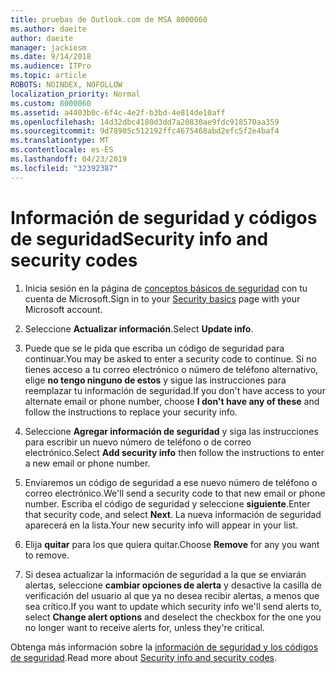 ```yaml
---
title: pruebas de Outlook.com de MSA 8000060
ms.author: daeite
author: daeite
manager: jackiesm
ms.date: 9/14/2018
ms.audience: ITPro
ms.topic: article
ROBOTS: NOINDEX, NOFOLLOW
localization_priority: Normal
ms.custom: 8000060
ms.assetid: a4403b0c-6f4c-4e2f-b3bd-4e814de10aff
ms.openlocfilehash: 14d32dbc4180d3dd7a20830ae9fdc918570aa359
ms.sourcegitcommit: 9d78905c512192ffc4675468abd2efc5f2e4baf4
ms.translationtype: MT
ms.contentlocale: es-ES
ms.lasthandoff: 04/23/2019
ms.locfileid: "32392387"
---
```

# <a name="security-info-and-security-codes"></a><span data-ttu-id="c903f-102">Información de seguridad y códigos de seguridad</span><span class="sxs-lookup"><span data-stu-id="c903f-102">Security info and security codes</span></span>

1. <span data-ttu-id="c903f-103">Inicia sesión en la página de [conceptos básicos de seguridad](https://account.microsoft.com/security) con tu cuenta de Microsoft.</span><span class="sxs-lookup"><span data-stu-id="c903f-103">Sign in to your [Security basics](https://account.microsoft.com/security) page with your Microsoft account.</span></span> 
    
2. <span data-ttu-id="c903f-104">Seleccione **Actualizar información**.</span><span class="sxs-lookup"><span data-stu-id="c903f-104">Select **Update info**.</span></span> 
    
3. <span data-ttu-id="c903f-105">Puede que se le pida que escriba un código de seguridad para continuar.</span><span class="sxs-lookup"><span data-stu-id="c903f-105">You may be asked to enter a security code to continue.</span></span> <span data-ttu-id="c903f-106">Si no tienes acceso a tu correo electrónico o número de teléfono alternativo, elige **no tengo ninguno de estos** y sigue las instrucciones para reemplazar tu información de seguridad.</span><span class="sxs-lookup"><span data-stu-id="c903f-106">If you don't have access to your alternate email or phone number, choose **I don't have any of these** and follow the instructions to replace your security info.</span></span> 
    
4. <span data-ttu-id="c903f-107">Seleccione **Agregar información de seguridad** y siga las instrucciones para escribir un nuevo número de teléfono o de correo electrónico.</span><span class="sxs-lookup"><span data-stu-id="c903f-107">Select **Add security info** then follow the instructions to enter a new email or phone number.</span></span> 
    
5. <span data-ttu-id="c903f-108">Enviaremos un código de seguridad a ese nuevo número de teléfono o correo electrónico.</span><span class="sxs-lookup"><span data-stu-id="c903f-108">We'll send a security code to that new email or phone number.</span></span> <span data-ttu-id="c903f-109">Escriba el código de seguridad y seleccione **siguiente**.</span><span class="sxs-lookup"><span data-stu-id="c903f-109">Enter that security code, and select **Next**.</span></span> <span data-ttu-id="c903f-110">La nueva información de seguridad aparecerá en la lista.</span><span class="sxs-lookup"><span data-stu-id="c903f-110">Your new security info will appear in your list.</span></span> 
    
6. <span data-ttu-id="c903f-111">Elija **quitar** para los que quiera quitar.</span><span class="sxs-lookup"><span data-stu-id="c903f-111">Choose **Remove** for any you want to remove.</span></span> 
    
7. <span data-ttu-id="c903f-112">Si desea actualizar la información de seguridad a la que se enviarán alertas, seleccione **cambiar opciones de alerta** y desactive la casilla de verificación del usuario al que ya no desea recibir alertas, a menos que sea crítico.</span><span class="sxs-lookup"><span data-stu-id="c903f-112">If you want to update which security info we'll send alerts to, select **Change alert options** and deselect the checkbox for the one you no longer want to receive alerts for, unless they're critical.</span></span> 
    
<span data-ttu-id="c903f-113">Obtenga más información sobre la [información de seguridad y los códigos de seguridad](https://support.microsoft.com/help/12428/).</span><span class="sxs-lookup"><span data-stu-id="c903f-113">Read more about [Security info and security codes](https://support.microsoft.com/help/12428/).</span></span>
  

